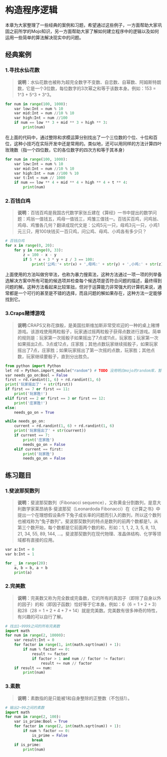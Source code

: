 # 构造程序逻辑

本章为大家整理了一些经典的案例和习题，希望通过这些例子，一方面帮助大家巩固之前所学的Mojo知识，另一方面帮助大家了解如何建立程序中的逻辑以及如何运用一些简单的算法解决现实中的问题。

## 经典案例

### 1.寻找水仙花数
> **说明**：水仙花数也被称为超完全数字不变数、自恋数、自幂数、阿姆斯特朗数，它是一个3位数，每位数字的3次幂之和等于该数本身。例如：153 = 1^3 + 5^3 + 3^3。
```python
for num in range(100, 1000):
    var low:Int = num % 10
    var mid:Int = num //10 % 10
    var high:Int = num //100
    if num == low ** 3 + mid ** 3 + high ** 3:
        print(num)
```
在上面的代码中，通过整除和求模运算分别找出了一个三位数的个位、十位和百位，这种小技巧在实际开发中还是常用的。类似地，还可以用同样的方法计算四叶玫瑰数（指一个四位数，它的各位数字的四次方和等于其本身）
```python
for num in range(100, 1000):
    var low:Int = num % 10
    var mid:Int = num //10 % 10
    var high:Int = num //100 % 10
    var t:Int = num // 1000
    if num == low ** 4 + mid ** 4 + high ** 4 + t ** 4:
        print(num)
```

### 2.百钱白鸡
>**说明**：百钱百鸡是我国古代数学家张丘建在《算经》一书中提出的数学问题：鸡翁一值钱五，鸡母一值钱三，鸡雏三值钱一。百钱买百鸡，问鸡翁、鸡母、鸡雏各几何？翻译成现代文是：公鸡5元一只，母鸡3元一只，小鸡1元三只，用100块钱买一百只鸡，问公鸡、母鸡、小鸡各有多少只？
```python
# 百钱白鸡
for x in range(0, 20):
    for y in range(0, 33):
        z = 100 - x - y
        if 5 * x + 3 * y + z / 3 == 100:
            print('公鸡:'+ str(x) + ',母鸡:' + str(y) + ',小鸡:' + str(z))
```
上面使用的方法叫做穷举法，也称为暴力搜索法，这种方法通过一项一项的列举备选解决方案中所有可能的候选项并检查每个候选项是否符合问题的描述，最终得到问题的解。这种方法看起来比较笨拙，但对于运算能力非常强大的计算机来说，通常都是一个可行的甚至是不错的选择，而且问题的解如果存在，这种方法一定能够找到它。
### 3.Craps赌博游戏
>**说明**:CRAPS又称花旗骰，是美国拉斯维加斯非常受欢迎的一种的桌上赌博游戏。该游戏使用两粒骰子，玩家通过摇两粒骰子获得点数进行游戏。简单的规则是：玩家第一次摇骰子如果摇出了7点或11点，玩家胜；玩家第一次如果摇出2点、3点或12点，庄家胜；其他点数玩家继续摇骰子，如果玩家摇出了7点，庄家胜；如果玩家摇出了第一次摇的点数，玩家胜；其他点数，玩家继续要骰子，直到分出胜负。
```python
from python import Python
let rd = Python.import_module("random") # TODO 没用明白mojo的random库，暂时还是先用Python的
var needs_go_on:Bool = False
first = rd.randint(1, 6) + rd.randint(1, 6)
print('玩家摇出了' + str(first))
if first == 7 or first == 11:
    print('玩家胜!')
elif first == 2 or first == 3 or first == 12:
    print('庄家胜!')
else:
    needs_go_on = True

while needs_go_on:
    current = rd.randint(1, 6) + rd.randint(1, 6)
    print('玩家摇出了' + str(current))
    if current == 7:
        print('庄家胜')
        needs_go_on = False
    elif current == first:
        print('玩家胜')
        needs_go_on = False
```
## 练习题目

### 1.斐波那契数列
>**说明**：斐波那契数列（Fibonacci sequence），又称黄金分割数列，是意大利数学家莱昂纳多·斐波那契（Leonardoda Fibonacci）在《计算之书》中提出一个在理想假设条件下兔子成长率的问题而引入的数列，所以这个数列也被戏称为"兔子数列"。斐波那契数列的特点是数列的前两个数都是1，从第三个数开始，每个数都是它前面两个数的和，形如：1, 1, 2, 3, 5, 8, 13, 21, 34, 55, 89, 144, ...。斐波那契数列在现代物理、准晶体结构、化学等领域都有直接的应用。
```python
var a:Int = 0
var b:Int = 1

for _ in range(20):
    a, b = b, a + b
    print(a)
```

### 2.完美数
>**说明**：完美数又称为完全数或完备数，它的所有的真因子（即除了自身以外的因子）的和（即因子函数）恰好等于它本身。例如：6（$6=1+2+3$）和28（$28=1+2+4+7+14$）就是完美数。完美数有很多神奇的特性，有兴趣的可以自行了解。
```python
# 找出1~9999之间的所有完美数
import math
for num in range(2, 10000):
    var result:Int = 0
    for factor in range(1, int(math.sqrt(num)) + 1):
        if num % factor == 0:
            result += factor
            if factor > 1 and num // factor != factor:
                result += num // factor
    if result == num:
        print(num)
```
### 3.素数
> **说明**：素数指的是只能被1和自身整除的正整数（不包括1）。
```python
# 输出2~99之间的素数
import math
for num in range(2, 100):
    var is_prime:Bool = True
    for factor in range(2, int(math.sqrt(num)) + 1):
        if num % factor == 0:
            is_prime = False
            break
    if is_prime:
        print(num)
```